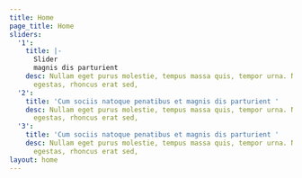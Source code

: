```yaml
---
title: Home
page_title: Home
sliders:
  '1':
    title: |-
      Slider
      magnis dis parturient
    desc: Nullam eget purus molestie, tempus massa quis, tempor urna. Nam nec nibh
      egestas, rhoncus erat sed,
  '2':
    title: 'Cum sociis natoque penatibus et magnis dis parturient '
    desc: Nullam eget purus molestie, tempus massa quis, tempor urna. Nam nec nibh
      egestas, rhoncus erat sed,
  '3':
    title: 'Cum sociis natoque penatibus et magnis dis parturient '
    desc: Nullam eget purus molestie, tempus massa quis, tempor urna. Nam nec nibh
      egestas, rhoncus erat sed,
layout: home
---
```



